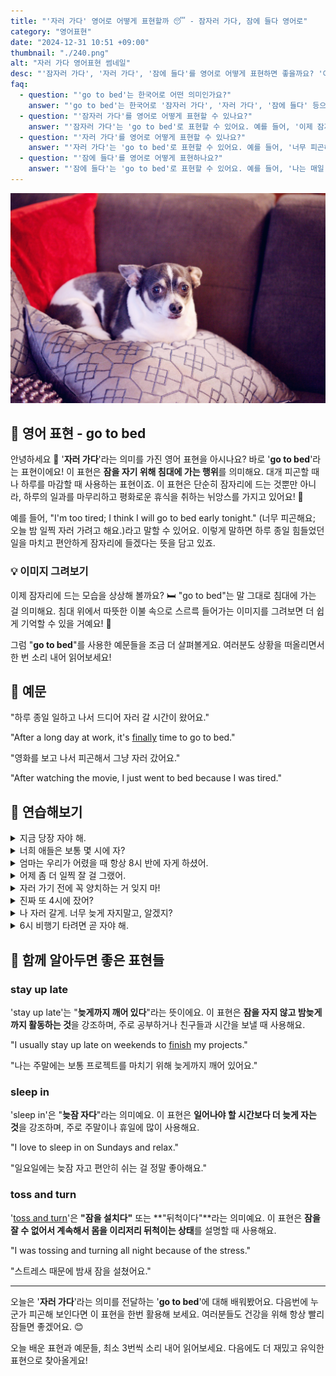 ```yaml
---
title: "'자러 가다' 영어로 어떻게 표현할까 😴 - 잠자러 가다, 잠에 들다 영어로"
category: "영어표현"
date: "2024-12-31 10:51 +09:00"
thumbnail: "./240.png"
alt: "자러 가다 영어표현 썸네일"
desc: "'잠자러 가다', '자러 가다', '잠에 들다'를 영어로 어떻게 표현하면 좋을까요? '이제 잠자러 가야 해', '너무 피곤해서 자러 가고 싶어' 등의 문장을 영어로 표현하는 법을 배워봅시다. 다양한 예문을 통해서 연습하고 본인의 표현으로 만들어 보세요."
faq:
  - question: "'go to bed'는 한국어로 어떤 의미인가요?"
    answer: "'go to bed'는 한국어로 '잠자러 가다', '자러 가다', '잠에 들다' 등으로 번역될 수 있어요."
  - question: "'잠자러 가다'를 영어로 어떻게 표현할 수 있나요?"
    answer: "'잠자러 가다'는 'go to bed'로 표현할 수 있어요. 예를 들어, '이제 잠자러 가야 해'는 'I have to go to bed now'로 말할 수 있어요."
  - question: "'자러 가다'를 영어로 어떻게 표현할 수 있나요?"
    answer: "'자러 가다'는 'go to bed'로 표현할 수 있어요. 예를 들어, '너무 피곤해서 자러 가고 싶어'는 'I'm so tired, I want to go to bed'로 말할 수 있어요."
  - question: "'잠에 들다'를 영어로 어떻게 표현하나요?"
    answer: "'잠에 들다'는 'go to bed'로 표현할 수 있어요. 예를 들어, '나는 매일 밤 11시에 잠에 들어'는 'I go to bed at 11 PM every night'로 표현할 수 있어요."
---
```


![소파에 앉아있는 강아지](./240-1.jpg)

## 🌟 영어 표현 - go to bed

안녕하세요 👋 '**자러 가다**'라는 의미를 가진 영어 표현을 아시나요? 바로 '**go to bed**'라는 표현이에요! 이 표현은 **잠을 자기 위해 침대에 가는 행위**를 의미해요. 대개 피곤할 때나 하루를 마감할 때 사용하는 표현이죠. 이 표현은 단순히 잠자리에 드는 것뿐만 아니라, 하루의 일과를 마무리하고 평화로운 휴식을 취하는 뉘앙스를 가지고 있어요! 🌙

예를 들어, "I'm too tired; I think I will go to bed early tonight." (너무 피곤해요; 오늘 밤 일찍 자러 가려고 해요.)라고 말할 수 있어요. 이렇게 말하면 하루 종일 힘들었던 일을 마치고 편안하게 잠자리에 들겠다는 뜻을 담고 있죠.

<script async src="https://pagead2.googlesyndication.com/pagead/js/adsbygoogle.js?client=ca-pub-1465612013356152"
     crossorigin="anonymous"></script>
<!-- engple-horizontal-ad -->

<ins class="adsbygoogle"
     style="display:block"
     data-ad-client="ca-pub-1465612013356152"
     data-ad-slot="2106896038"
     data-ad-format="auto"
     data-full-width-responsive="true"></ins>

<script>
     (adsbygoogle = window.adsbygoogle || []).push({});
</script>

### 💡 이미지 그려보기

이제 잠자리에 드는 모습을 상상해 볼까요? 🛏️ "go to bed"는 말 그대로 침대에 가는 걸 의미해요. 침대 위에서 따뜻한 이불 속으로 스르륵 들어가는 이미지를 그려보면 더 쉽게 기억할 수 있을 거예요! 🌌

그럼 "**go to bed**"를 사용한 예문들을 조금 더 살펴볼게요. 여러분도 상황을 떠올리면서 한 번 소리 내어 읽어보세요!

## 📖 예문

"하루 종일 일하고 나서 드디어 자러 갈 시간이 왔어요."

"After a long day at work, it's [finally](/blog/in-english/182.finally/) time to go to bed."

"영화를 보고 나서 피곤해서 그냥 자러 갔어요."

"After watching the movie, I just went to bed because I was tired."

## 💬 연습해보기

<details>
<summary>지금 당장 자야 해.</summary>
<span>I need to go to bed right now.</span>
</details>

<details>
<summary>너희 애들은 보통 몇 시에 자?</summary>
<span>What time do your kids <a href="/blog/in-english/017.usually/">usually</a> go to bed?</span>
</details>

<details>
<summary>엄마는 우리가 어렸을 때 항상 8시 반에 자게 하셨어.</summary>
<span>Mom always made us go to bed at 8:30 when we were little.</span>
</details>

<details>
<summary>어제 좀 더 일찍 잘 걸 그랬어.</summary>
<span>I <a href="/blog/in-english/257.should've/">should've</a> gone to bed earlier last night.</span>
</details>

<details>
<summary>자러 가기 전에 꼭 양치하는 거 잊지 마!</summary>
<span>Don't <a href="/blog/in-english/023.forget/">forget</a> to brush your teeth before you go to bed.</span>
</details>

<details>
<summary>진짜 또 4시에 잤어?</summary>
<span>Did you seriously go to bed at 4 AM again?</span>
</details>

<details>
<summary>나 자러 갈게. 너무 늦게 자지말고, 알겠지?</summary>
<span>I'm gonna go to bed. Don't stay up too late, okay?</span>
</details>

<details>
<summary>6시 비행기 타려면 곧 자야 해.</summary>
<span>You should go to bed soon if you want to catch that 6 AM flight.</span>
</details>

## 🤝 함께 알아두면 좋은 표현들

### stay up late

'stay up late'는 "**늦게까지 깨어 있다**"라는 뜻이에요. 이 표현은 **잠을 자지 않고 밤늦게까지 활동하는 것**을 강조하며, 주로 공부하거나 친구들과 시간을 보낼 때 사용해요.

"I usually stay up late on weekends to [finish](/blog/in-english/295.finish/) my projects."

"나는 주말에는 보통 프로젝트를 마치기 위해 늦게까지 깨어 있어요."

### sleep in

'sleep in'은 "**늦잠 자다**"라는 의미예요. 이 표현은 **일어나야 할 시간보다 더 늦게 자는 것**을 강조하며, 주로 주말이나 휴일에 많이 사용해요.

"I love to sleep in on Sundays and relax."

"일요일에는 늦잠 자고 편안히 쉬는 걸 정말 좋아해요."

### toss and turn

'[toss and turn](/blog/in-english/243.toss-and-turn/)'은 **"잠을 설치다"** 또는 **"뒤척이다"**라는 의미예요. 이 표현은 **잠을 잘 수 없어서 계속해서 몸을 이리저리 뒤척이는 상태**를 설명할 때 사용해요.

"I was tossing and turning all night because of the stress."

"스트레스 때문에 밤새 잠을 설쳤어요."

---

오늘은 '**자러 가다**'라는 의미를 전달하는 '**go to bed**'에 대해 배워봤어요. 다음번에 누군가 피곤해 보인다면 이 표현을 한번 활용해 보세요. 여러분들도 건강을 위해 항상 빨리 잠들면 좋겠어요. 😊

오늘 배운 표현과 예문들, 최소 3번씩 소리 내어 읽어보세요. 다음에도 더 재밌고 유익한 표현으로 찾아올게요!
